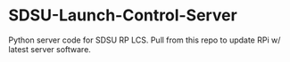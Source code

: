 # SDSU-Launch-Control-Server
Python server code for SDSU RP LCS. Pull from this repo to update RPi w/ latest server software.
